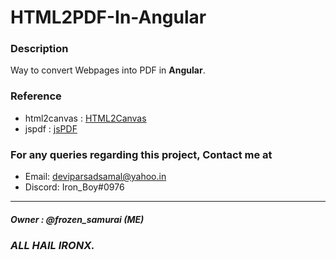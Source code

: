 # HTML2PDF-In-Angular



### Description
Way to convert Webpages into PDF in **Angular**.



### Reference
- html2canvas : [HTML2Canvas](https://html2canvas.hertzen.com/documentation "Docs")
- jspdf : [jsPDF](https://github.com/parallax/jsPDF "Docs")



### For any queries regarding this project, Contact me at 
* Email: <deviparsadsamal@yahoo.in>
* Discord: Iron_Boy#0976



---
##### Owner : @frozen_samurai (ME)

[WTF.]: #

### *ALL HAIL IRONX.*
